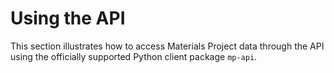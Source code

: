 # Using the API

This section illustrates how to access Materials Project data through the API using the officially supported Python client package `mp-api`.
